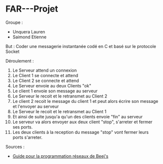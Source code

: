 # FAR---Projet
Groupe :
- Unquera Lauren
- Saimond Etienne

But : Coder une messagerie instantanée codé en C et basé sur le protocole Socket

Déroulement :
1. Le Serveur attend un connexion
2. Le Client 1 se connecte et attend
3. Le Client 2 se connecte et attend
4. Le Serveur envoie au deux Clients "ok"
5. Le client 1 envoie son message au serveur
6. Le Serveur le recoit et le retransmet au Client 2
7. Le client 2 recoit le message du client 1 et peut alors écrire son message et l'envoyer au serveur
8. Le Serveur le recoit et le retransmet au Client 1
9. Et ainsi de suite jusqu'a qu'un des clients envoie "fin" au serveur
10. Le serveur va alors envoyer aux deux client "stop", s'arreter et fermer ses ports.
11. Les deux clients à la reception du message "stop" vont fermer leurs ports s'arreter.

    
Sources :
- [Guide pour la programmation réseaux de Beej's](http://vidalc.chez.com/lf/socket.html)
